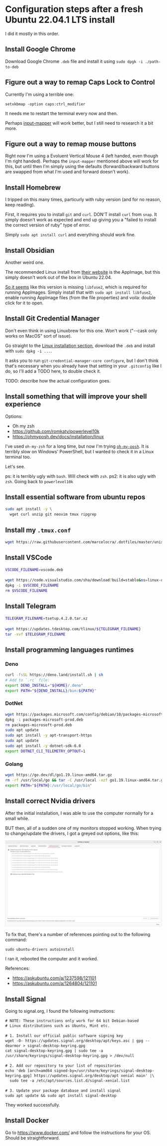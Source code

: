 # Configuration steps after a fresh Ubuntu 22.04.1 LTS install

I did it mostly in this order.

## Install Google Chrome

Download Google Chrome `.deb` file and install it using
`sudo dpgk -i ./path-to-deb`

## Figure out a way to remap Caps Lock to Control

Currently I'm using a terrible one:

```shell
setxkbmap -option caps:ctrl_modifier
```

It needs me to restart the terminal every now and then.

Perhaps [input-mapper](https://github.com/sezanzeb/input-remapper/) will work
better, but I still need to research it a bit more.

## Figure out a way to remap mouse buttons

Right now I'm using a Evoluent Vertical Mouse 4 (left handed, even though I'm
right handed). Perhaps the `input-mapper` mentioned above will work for this,
but until then I'm simply using the defaults (forward/backward buttons are
swapped from what I'm used and forward doesn't work).

## Install Homebrew

I tripped on this many times, particurly with ruby version (and for no reason,
keep reading).

First, it requires you to install `git` and `curl`. DON'T install `curl` from
`snap`. It simply doesn't work as expected and end up giving you a "failed to
install the correct version of ruby" type of error.

Simply `sudo apt install curl` and everything should work fine.

## Install Obsidian

Another weird one.

The recommended Linux install from [their website](https://obsidian.md) is the
AppImage, but this simply doesn't work out of the box in Ubuntu 22.04.

[So it seems](https://itsfoss.com/cant-run-appimage-ubuntu/) like this version
is missing `libfuse2`, which is required for running AppImages. Simply install
that with `sudo apt install libfuse2`, enable running AppImage files (from the
file properties) and voila: double click for it to open.

## Install Git Credential Manager

Don't even think in using Linuxbrew for this one. Won't work ("--cask only works
on MacOS" sort of issue).

Go straight to the
[Linux installation section](https://github.com/GitCredentialManager/git-credential-manager#linux),
download the `.deb` and install with `sudo dpkg -i ...`.

It asks you to run `git-credential-manager-core configure`, but I don't think
that's necessary when you already have that setting in your `.gitconfig` like I
do, so I'll add a TODO here, to double check it.

TODO: describe how the actual configuration goes.

## Install something that will improve your shell experience

Options:

- Oh my zsh
- https://github.com/romkatv/powerlevel10k
- https://ohmyposh.dev/docs/installation/linux

I've used `oh-my-zsh` for a long time, but now I'm trying
[`oh-my-posh`](https://ohmyposh.dev/docs/installation/linux). It is terribly
slow on Windows' PowerShell, but I wanted to check it in a Linux terminal too.

Let's see.

ps: it is terribly ugly with `bash`. Will check with `zsh`. ps2: it is also ugly
with `zsh`. Going back to `powerlevel10k`

## Install essential software from ubuntu repos

```sh
sudo apt install -y \
  wget curl unzip git neovim tmux ripgrep
```

## Install my `.tmux.conf`

```sh
wget https://raw.githubusercontent.com/marcelocra/.dotfiles/master/unix/.tmux.conf -P ~
```

## Install VSCode

```sh
VSCODE_FILENAME=vscode.deb

wget https://code.visualstudio.com/sha/download?build=stable&os=linux-deb-x64 -O $VSCODE_FILENAME
dpkg -i $VSCODE_FILENAME
rm $VSCODE_FILENAME
```

## Install Telegram

```sh
TELEGRAM_FILENAME=tsetup.4.2.0.tar.xz

wget https://updates.tdesktop.com/tlinux/${TELEGRAM_FILENAME}
tar -xvf $TELEGRAM_FILENAME
```

## Install programming languages runtimes

### Deno

```sh
curl -fsSL https://deno.land/install.sh | sh
# Add to `.rc` file:
export DENO_INSTALL="${HOME}/.deno"
export PATH="${DENO_INSTALL}/bin:${PATH}"
```

### DotNet

```sh
wget https://packages.microsoft.com/config/debian/10/packages-microsoft-prod.deb -O packages-microsoft-prod.deb
dpkg -i packages-microsoft-prod.deb
rm packages-microsoft-prod.deb
sudo apt update
sudo apt install -y apt-transport-https
sudo apt update
sudo apt install -y dotnet-sdk-6.0
export DOTNET_CLI_TELEMETRY_OPTOUT=1
```

### Golang

```sh
wget https://go.dev/dl/go1.19.linux-amd64.tar.gz
rm -rf /usr/local/go && tar -C /usr/local -xzf go1.19.linux-amd64.tar.gz
export PATH="${PATH}:/usr/local/go/bin"
```

## Install correct Nvidia drivers

After the initial installation, I was able to use the computer normally for a
small while.

BUT then, all of a sudden one of my monitors stopped working. When trying to
change/update the drivers, I got a greyed out options, like this:

![greyed out nvidia driver options](./nvidia-drivers-greyed-out.png)

To fix that, there's a number of references pointing out to the following
command:

```
sudo ubuntu-drivers autoinstall
```

I ran it, rebooted the computer and it worked.

References:

- https://askubuntu.com/a/1237598/121101
- https://askubuntu.com/a/1264804/121101

## Install Signal

Going to signal.org, I found the following instructions:

```shell
# NOTE: These instructions only work for 64 bit Debian-based
# Linux distributions such as Ubuntu, Mint etc.

# 1. Install our official public software signing key
wget -O- https://updates.signal.org/desktop/apt/keys.asc | gpg --dearmor > signal-desktop-keyring.gpg
cat signal-desktop-keyring.gpg | sudo tee -a /usr/share/keyrings/signal-desktop-keyring.gpg > /dev/null

# 2. Add our repository to your list of repositories
echo 'deb [arch=amd64 signed-by=/usr/share/keyrings/signal-desktop-keyring.gpg] https://updates.signal.org/desktop/apt xenial main' |\
  sudo tee -a /etc/apt/sources.list.d/signal-xenial.list

# 3. Update your package database and install signal
sudo apt update && sudo apt install signal-desktop

```

They worked successfully.

## Install Docker

Go to https://www.docker.com/ and follow the instructions for your OS. Should be
straightforward.
